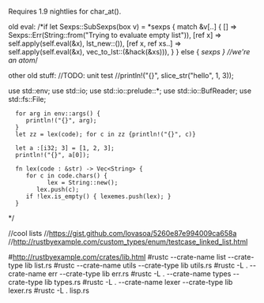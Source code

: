 Requires 1.9 nightlies for char_at().

old eval:
      /*if let Sexps::SubSexps(box v) = *sexps {
         match &v[..] {
            [] => Sexps::Err(String::from("Trying to evaluate empty list")),
            [ref x] => self.apply(self.eval(&x), lst_new::<Sexps>()),
            [ref x, ref xs..] => self.apply(self.eval(&x), vec_to_lst::<Sexps>(&hack(&xs))),
         }
      }
      else { *sexps } //we're an atom*/

other old stuff:
   //TODO: unit test
   //println!("{}", slice_str("hello", 1, 3));

   use std::env; use std::io; use std::io::prelude::*;
   use std::io::BufReader; use std::fs::File;

      for arg in env::args() {
         println!("{}", arg);
      }
      let zz = lex(code); for c in zz {println!("{}", c)}

      let a :[i32; 3] = [1, 2, 3];
      println!("{}", a[0]);

      fn lex(code : &str) -> Vec<String> {
         for c in code.chars() {
               lex = String::new();
            lex.push(c);
         if !lex.is_empty() { lexemes.push(lex); }
      }
   */

   //cool lists
   //https://gist.github.com/lovasoa/5260e87e994009ca658a
   //http://rustbyexample.com/custom_types/enum/testcase_linked_list.html

#http://rustbyexample.com/crates/lib.html
#rustc --crate-name list --crate-type lib list.rs
#rustc --crate-name utils --crate-type lib utils.rs
#rustc -L . --crate-name err --crate-type lib err.rs
#rustc -L . --crate-name types --crate-type lib types.rs
#rustc -L . --crate-name lexer --crate-type lib lexer.rs
#rustc -L . lisp.rs


